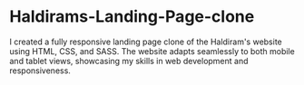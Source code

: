 # Haldirams-Landing-Page-clone
I created a fully responsive landing page clone of the Haldiram's website using HTML, CSS, and SASS. The website adapts seamlessly to both mobile and tablet views, showcasing my skills in web development and responsiveness.
